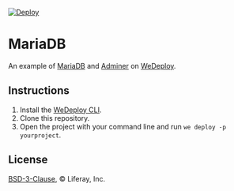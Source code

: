 [![Deploy](https://cdn.wedeploy.com/images/deploy.svg)](https://console.wedeploy.com/deploy?repo=https://github.com/wedeploy-examples/mariadb-example)

# MariaDB

An example of [MariaDB](https://hub.docker.com/_/mariadb/) and [Adminer](https://hub.docker.com/_/adminer/) on [WeDeploy](https://wedeploy.com/).

## Instructions

1. Install the [WeDeploy CLI](https://wedeploy.com/docs/intro/using-the-command-line/).
2. Clone this repository.
3. Open the project with your command line and run `we deploy -p yourproject`.

## License

[BSD-3-Clause](./LICENSE.md), © Liferay, Inc.
